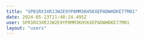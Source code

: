 ```yaml
---
title: "SP01RX3XRJJW2E9YP8MM3KH5KXEPADWHDKE77M01"
date: 2024-05-23T11:48:24.495Z
user: SP01RX3XRJJW2E9YP8MM3KH5KXEPADWHDKE77M01
layout: "users"
---
```

    